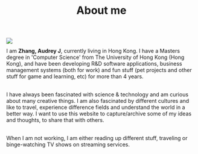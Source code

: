 ﻿---
layout: container-template
title: About me
comments: false
---

<div class="row">
    <div class="avatar center-block">
        <img class="img-responsive img-circle center-block animated bounceIn" src="{{ site.avatar | prepend: site.baseurl }}" />
    </div>        
</div>

<p style="margin-top: 10px;">
I am <b>Zhang, Audrey J</b>, currently living in Hong Kong. I have a Masters degree in 'Computer Science' from The University of Hong Kong (Hong Kong), and have been developing R&D software applications, business management systems (both for work) and fun stuff (pet projects and other stuff for game and learning, etc) for more than 4 years. 
<br/><br/>

I  have always been fascinated with science & technology and am curious about many creative things. I am also fascinated by different cultures and like to travel, experience difference fields and understand the world in a better way. 
I want to use this website to capture/archive some of my ideas and thoughts, to share that with others.
<br/><br/>

When I am not working, I am either reading up different stuff, traveling or binge-watching TV shows on streaming services.

</p>
